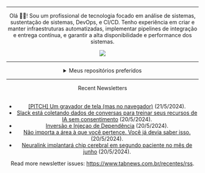<div align="center">
<hr>
<p>Olá 👋🏾! Sou um profissional de tecnologia focado em análise de sistemas, sustentação de sistemas, DevOps, e CI/CD. Tenho experiência em criar e manter infraestruturas automatizadas, implementar pipelines de integração e entrega contínua, e garantir a alta disponibilidade e performance dos sistemas.</p>
  <img src="https://media.giphy.com/media/yAGIvCiwPJn5C/giphy.gif">
<hr>
  <details>
  <summary>Meus repositórios preferidos</summary>
  <br />
  Alguns dos meus melhores repositórios:
  <br />
<br />
  <ul><li><a href=https://github.com/RxJSVini/aluratube target="_blank" rel="noopener noreferrer">RxJSVini/aluratube</a> (<b>0</b> ✨ and <b>0</b> 🍴): Aluratube - Desenvolvido durante a imersão React da Alura no final de 2022</li><li><a href=https://github.com/RxJSVini/nlw-ia target="_blank" rel="noopener noreferrer">RxJSVini/nlw-ia</a> (<b>0</b> ✨ and <b>0</b> 🍴): Projeto desenvolvido durante a NLW IA - Usando a API da OPENAI</li>
<li>More coming soon :).</li>
</ul>
  </details>
  <hr/>
    <summary>Recent Newsletters</summary>
  <br />
  <ul>
    <li><a href=https://www.tabnews.com.br/deto/pitch-um-gravador-de-tela-mas-no-navegador target="_blank" rel="noopener noreferrer">[PITCH] Um gravador de tela (mas no navegador)</a> (21/5/2024).</li><li><a href=https://www.tabnews.com.br/NewsletterOficial/slack-esta-coletando-dados-de-conversas-para-treinar-seus-recursos-de-ia-sem-consentimento target="_blank" rel="noopener noreferrer">Slack está coletando dados de conversas para treinar seus recursos de IA sem consentimento</a> (20/5/2024).</li><li><a href=https://www.tabnews.com.br/andre2l2/inversao-e-injecao-de-dependencia target="_blank" rel="noopener noreferrer">Inversão e Injeçao de Dependência</a> (20/5/2024).</li><li><a href=https://www.tabnews.com.br/tchiinhemba/distincao-entre-pagina-web-website-e-aplicacao-web target="_blank" rel="noopener noreferrer">Não importa a área à que você pertence. Você já devia saber isso.</a> (20/5/2024).</li><li><a href=https://www.tabnews.com.br/NewsletterOficial/neuralink-implantara-chip-cerebral-em-segundo-paciente-no-mes-de-junho target="_blank" rel="noopener noreferrer">Neuralink implantará chip cerebral em segundo paciente no mês de junho</a> (20/5/2024).</li>
  </ul>
<p>Read more newsletter issues: <a href="https://www.tabnews.com.br/recentes/rss">https://www.tabnews.com.br/recentes/rss</a>.</p>
  </details>
